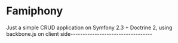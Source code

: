 Famiphony
========================

Just a simple CRUD application on Symfony 2.3 + Doctrine 2, using backbone.js on client side----------------------------------
